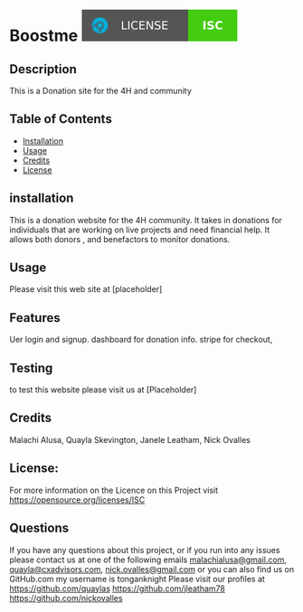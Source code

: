 
# Boostme   ![ISC Badge](https://github.com/tonganknight/Readme-Generator/blob/master/assets/images/License-ISC-green.svg)                       

## Description

This is a Donation site for the 4H and community

## Table of Contents
* [Installation](#installation)
* [Usage](#usage)
* [Credits](#credits)
* [License](#license)
         
## installation 

This is a donation website for the 4H community. It takes in donations for individuals that are working on live projects and need financial help. It allows both donors , and  benefactors to monitor donations.

## Usage

Please visit this web site at [placeholder]

## Features

Uer login and signup. dashboard for donation info. stripe for checkout, 

## Testing 

to test this website please visit us at [Placeholder]

## Credits

Malachi Alusa, Quayla Skevington, Janele Leatham, Nick Ovalles

## License:

For more information on the Licence on this Project visit https://opensource.org/licenses/ISC

## Questions 

If you have any questions about this project, or if you run into any issues please contact us at one of the following emails  malachialusa@gmail.com, quayla@cxadvisors.com, nick.ovalles@gmail.com
or you can also find us on GitHub.com my username is tonganknight  Please visit our  profiles  at https://github.com/quaylas https://github.com/jleatham78 https://github.com/nickovalles

